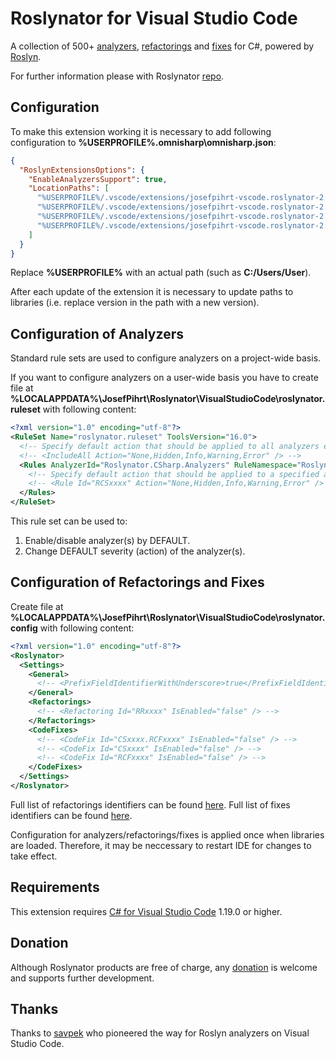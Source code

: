 # Roslynator for Visual Studio Code

A collection of 500+ [analyzers](https://github.com/JosefPihrt/Roslynator/blob/master/src/Analyzers/README.md), [refactorings](https://github.com/JosefPihrt/Roslynator/blob/master/src/Refactorings/README.md) and [fixes](https://github.com/JosefPihrt/Roslynator/blob/master/src/CodeFixes/README.md) for C#, powered by [Roslyn](https://github.com/dotnet/roslyn).

For further information please with Roslynator [repo](https://github.com/JosefPihrt/Roslynator).

## Configuration

To make this extension working it is necessary to add following configuration to **%USERPROFILE%\.omnisharp\omnisharp.json**:

```json
{
  "RoslynExtensionsOptions": {
    "EnableAnalyzersSupport": true,
    "LocationPaths": [
      "%USERPROFILE%/.vscode/extensions/josefpihrt-vscode.roslynator-2.1.4/roslyn/common",
      "%USERPROFILE%/.vscode/extensions/josefpihrt-vscode.roslynator-2.1.4/roslyn/analyzers",
      "%USERPROFILE%/.vscode/extensions/josefpihrt-vscode.roslynator-2.1.4/roslyn/refactorings",
      "%USERPROFILE%/.vscode/extensions/josefpihrt-vscode.roslynator-2.1.4/roslyn/fixes"
    ]
  }
}
```

Replace **%USERPROFILE%** with an actual path (such as **C:/Users/User**).

After each update of the extension it is necessary to update paths to libraries (i.e. replace version in the path with a new version).

## Configuration of Analyzers

Standard rule sets are used to configure analyzers on a project-wide basis.

If you want to configure analyzers on a user-wide basis you have to create file at **%LOCALAPPDATA%\JosefPihrt\Roslynator\VisualStudioCode\roslynator.ruleset** with following content:

```xml
<?xml version="1.0" encoding="utf-8"?>
<RuleSet Name="roslynator.ruleset" ToolsVersion="16.0">
  <!-- Specify default action that should be applied to all analyzers except those explicitly specified. -->
  <!-- <IncludeAll Action="None,Hidden,Info,Warning,Error" /> -->
  <Rules AnalyzerId="Roslynator.CSharp.Analyzers" RuleNamespace="Roslynator.CSharp.Analyzers">
    <!-- Specify default action that should be applied to a specified analyzer. -->
    <!-- <Rule Id="RCSxxxx" Action="None,Hidden,Info,Warning,Error" /> -->
  </Rules>
</RuleSet>
```

This rule set can be used to:

1. Enable/disable analyzer(s) by DEFAULT.
2. Change DEFAULT severity (action) of the analyzer(s).
 
## Configuration of Refactorings and Fixes

Create file at **%LOCALAPPDATA%\JosefPihrt\Roslynator\VisualStudioCode\roslynator.config** with following content:

```xml
<?xml version="1.0" encoding="utf-8"?>
<Roslynator>
  <Settings>
    <General>
      <!-- <PrefixFieldIdentifierWithUnderscore>true</PrefixFieldIdentifierWithUnderscore> -->
    </General>
    <Refactorings>
      <!-- <Refactoring Id="RRxxxx" IsEnabled="false" /> -->
    </Refactorings>
    <CodeFixes>
      <!-- <CodeFix Id="CSxxxx.RCFxxxx" IsEnabled="false" /> -->
      <!-- <CodeFix Id="CSxxxx" IsEnabled="false" /> -->
      <!-- <CodeFix Id="RCFxxxx" IsEnabled="false" /> -->
    </CodeFixes>
  </Settings>
</Roslynator>
```

Full list of refactorings identifiers can be found [here](https://github.com/JosefPihrt/Roslynator/blob/master/src/Refactorings/README.md). Full list of fixes identifiers can be found [here](https://github.com/JosefPihrt/Roslynator/blob/master/src/CodeFixes/README.md).

Configuration for analyzers/refactorings/fixes is applied once when libraries are loaded.
Therefore, it may be neccessary to restart IDE for changes to take effect.

## Requirements

This extension requires [C# for Visual Studio Code](https://marketplace.visualstudio.com/items?itemName=ms-vscode.csharp) 1.19.0 or higher.

## Donation

Although Roslynator products are free of charge, any [donation](https://www.paypal.com/cgi-bin/webscr?cmd=_s-xclick&hosted_button_id=BX85UA346VTN6) is welcome and supports further development.

## Thanks

Thanks to [savpek](https://github.com/savpek) who pioneered the way for Roslyn analyzers on Visual Studio Code.
